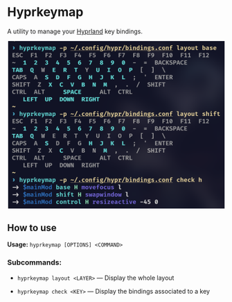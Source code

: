# Hyprkeymap

A utility to manage your [Hyprland](https://hyprland.org) key bindings.

<p align="center">
  <img src="./assets/screenshot.png" alt="screenshot" width="500px"/>
</p>

## How to use

**Usage:** `hyprkeymap [OPTIONS] <COMMAND>`

### **Subcommands:**

* `hyprkeymap layout <LAYER>` — Display the whole layout

* `hyprkeymap check <KEY>` — Display the bindings associated to a key
